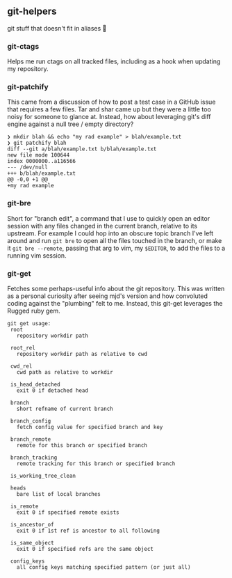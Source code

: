 git-helpers
-----------

git stuff that doesn't fit in aliases 💖

### git-ctags

Helps me run ctags on all tracked files, including as a hook when updating my 
repository.

### git-patchify

This came from a discussion of how to post a test case in a GitHub issue that
requires a few files.  Tar and shar came up but they were a little too noisy
for someone to glance at.  Instead, how about leveraging git's diff engine
against a null tree / empty directory?


    ❯ mkdir blah && echo "my rad example" > blah/example.txt
    ❯ git patchify blah
    diff --git a/blah/example.txt b/blah/example.txt
    new file mode 100644
    index 0000000..a116566
    --- /dev/null
    +++ b/blah/example.txt
    @@ -0,0 +1 @@
    +my rad example

### git-bre

Short for "branch edit", a command that I use to quickly open an editor session
with any files changed in the current branch, relative to its upstream.  For
example I could hop into an obscure topic branch I've left around and run `git
bre` to open all the files touched in the branch, or make it `git bre
--remote`, passing that arg to vim, my `$EDITOR`, to add the files to a running
vim session.

### git-get

Fetches some perhaps-useful info about the git repository.  This was written as
a personal curiosity after seeing mjd's version and how convoluted coding
against the "plumbing" felt to me.  Instead, this git-get leverages the Rugged
ruby gem.

    git get usage:
     root
       repository workdir path

     root_rel
       repository workdir path as relative to cwd

     cwd_rel
       cwd path as relative to workdir

     is_head_detached
       exit 0 if detached head

     branch
       short refname of current branch

     branch_config
       fetch config value for specified branch and key

     branch_remote
       remote for this branch or specified branch

     branch_tracking
       remote tracking for this branch or specified branch

     is_working_tree_clean

     heads
       bare list of local branches

     is_remote
       exit 0 if specified remote exists

     is_ancestor_of
       exit 0 if 1st ref is ancestor to all following

     is_same_object
       exit 0 if specified refs are the same object

     config_keys
       all config keys matching specified pattern (or just all)


